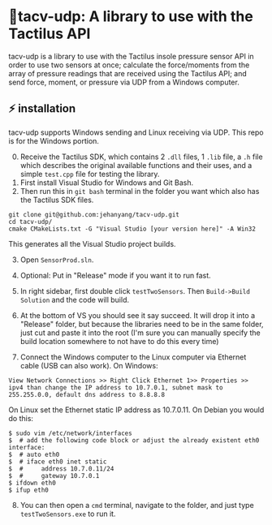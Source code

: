 # :walking:tacv-udp: A library to use with the Tactilus API 

tacv-udp is a library to use with the Tactilus insole pressure sensor API in order to use two sensors at once; calculate the force/moments from the array of pressure readings that are received using the Tactilus API; and send force, moment, or pressure via UDP from a Windows computer.

## :zap: installation
tacv-udp supports Windows sending and Linux receiving via UDP. This repo is for the Windows portion. 

0. Receive the Tactilus SDK, which contains 2 `.dll` files, 1 `.lib` file, a `.h` file which describes the original available functions and their uses, and a simple `test.cpp` file for testing the library. 
1. First install Visual Studio for Windows and Git Bash. 
2. Then run this in `git bash` terminal in the folder you want which also has the Tactilus SDK files. 
```
git clone git@github.com:jehanyang/tacv-udp.git
cd tacv-udp/
cmake CMakeLists.txt -G "Visual Studio [your version here]" -A Win32
```
This generates all the Visual Studio project builds.

3. Open `SensorProd.sln`. 

4. Optional: Put in "Release" mode if you want it to run fast.

5. In right sidebar, first double click `testTwoSensors`. Then `Build->Build Solution` and the code will build.

6. At the bottom of VS you should see it say succeed. It will drop it into a "Release" folder, but because the libraries need to be in the same folder, just cut and paste it into the root (I'm sure you can manually specify the build location somewhere to not have to do this every time)

7. Connect the Windows computer to the Linux computer via Ethernet cable (USB can also work). On Windows: 

`View Network Connections >> Right Click Ethernet 1>> Properties >> ipv4 than change the IP address to 10.7.0.1, subnet mask to 255.255.0.0, default dns address to 8.8.8.8`

On Linux set the Ethernet static IP address as 10.7.0.11. On Debian you would do this:
```
$ sudo vim /etc/network/interfaces
$  # add the following code block or adjust the already existent eth0 interface:
$  # auto eth0
$  # iface eth0 inet static
$  #     address 10.7.0.11/24
$  #     gateway 10.7.0.1
$ ifdown eth0
$ ifup eth0
```

8. You can then open a `cmd` terminal, navigate to the folder, and just type `testTwoSensors.exe` to run it.
